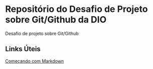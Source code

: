 # Repositório do Desafio de Projeto sobre Git/Github da DIO

Desafio de projeto sobre Git/Github

## Links Úteis
[Começando com Markdown](https://www.markdownguide.org/getting-started/)

